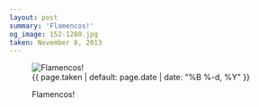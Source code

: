 ```yaml
---
layout: post
summary: 'Flamencos!'
og_image: 152-1280.jpg
taken: November 8, 2013
---
```


<figure class="post" data-src="{{ site.assets_url }}/{{ page.og_image }}" data-sub-html='#caption-{{ page.id | remove_first: "/" }}'>
<img alt="Flamencos!" sizes="(min-width: 700px) 50vw, calc(100vw - 2rem)" src="{{ site.assets_url }}/152-640.jpg" srcset="{{ site.assets_url }}/152-1280.jpg 1280w, {{ site.assets_url }}/152-960.jpg 960w, {{ site.assets_url }}/152-640.jpg 640w, {{ site.assets_url }}/152-320.jpg 320w"/>
<figcaption id='caption-{{ page.id | remove_first: "/" }}'>
<time>{{ page.taken | default: page.date | date: "%B %-d, %Y" }}</time>
<p>Flamencos!</p>
</figcaption>
</figure>
